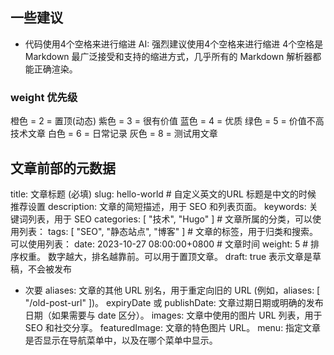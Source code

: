 


## 一些建议

- 代码使用4个空格来进行缩进
AI: 强烈建议使用4个空格来进行缩进
4个空格是 Markdown 最广泛接受和支持的缩进方式，几乎所有的 Markdown 解析器都能正确渲染。

### weight 优先级

橙色 = 2 = 置顶(动态)
紫色 = 3 = 很有价值
蓝色 = 4 = 优质
绿色 = 5 = 价值不高 技术文章 
白色 = 6 = 日常记录
灰色 = 8 = 测试用文章

## 文章前部的元数据

title: 文章标题 (必填)
slug: hello-world  # 自定义英文的URL 标题是中文的时候 推荐设置
description: 文章的简短描述，用于 SEO 和列表页面。
keywords:  关键词列表，用于 SEO
categories: [ "技术", "Hugo" ]  # 文章所属的分类，可以使用列表：
tags: [ "SEO", "静态站点", "博客" ]  # 文章的标签，用于归类和搜索。可以使用列表：
date: 2023-10-27 08:00:00+0800  # 文章时间
weight: 5 # 排序权重。  数字越大，排名越靠前。可以用于置顶文章。
draft: true 表示文章是草稿，不会被发布

- 次要
aliases: 文章的其他 URL 别名，用于重定向旧的 URL (例如，aliases: [ "/old-post-url" ])。
expiryDate 或 publishDate: 文章过期日期或明确的发布日期（如果需要与 date 区分）。
images:  文章中使用的图片 URL 列表，用于 SEO 和社交分享。
featuredImage:  文章的特色图片 URL。
menu:  指定文章是否显示在导航菜单中，以及在哪个菜单中显示。



